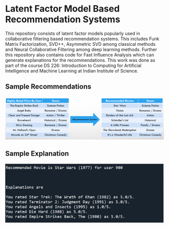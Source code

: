 # Latent Factor Model Based Recommendation Systems

This repository consists of latent factor models popularly used in collaborative filtering based recommendation systems. This includes Funk Matrix Factorization, SVD++, Asymmetric SVD among classical methods and Neural Collaborative Filtering among deep learning methods. Further this repository also contains code for Fast Influence Analysis which can generate explanations for the recommendations. This work was done as part of the course DS 226: Introduction to Computing for Artificial Intelligence and Machine Learning at Indian Institute of Science.

## Sample Recommendations
![Sample Recommendation](Screenshots/Sample_Recommendation.png?raw=True)

## Sample Explanation
![Sample Explanation](Screenshots/Sample_Explanation.png?raw=True)
